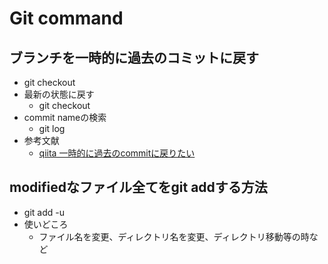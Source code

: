 # Git command
## ブランチを一時的に過去のコミットに戻す
- git checkout <commit name>
- 最新の状態に戻す
  - git checkout <branch name>
- commit nameの検索
  - git log
- 参考文献
  - [qiita 一時的に過去のcommitに戻りたい](https://qiita.com/yu_andante/items/866e45d771b28cf05bf2)

## modifiedなファイル全てをgit addする方法
- git add -u
- 使いどころ
  - ファイル名を変更、ディレクトリ名を変更、ディレクトリ移動等の時など
